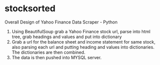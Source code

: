 # stocksorted

Overall Design of Yahoo Finance Data Scraper - Python


1. Using BeautifulSoup grab a Yahoo Finance stock url, parse into html tree, grab headings and values and put into dictionary
2. Grab a url for the balance sheet and income statement for same stock, also parsing each url and putting heading and values into dictionaries. The dictionaries are then combined. 
3. The data is then pushed into MYSQL server. 
